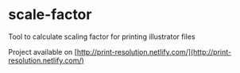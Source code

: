 # scale-factor
Tool to calculate scaling factor for printing illustrator files

Project available on [http://print-resolution.netlify.com/](http://print-resolution.netlify.com/)